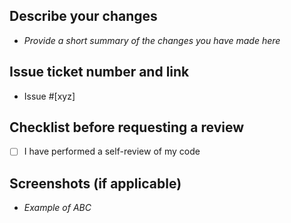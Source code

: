 ## Describe your changes
- _Provide a short summary of the changes you have made here_

## Issue ticket number and link
- Issue #[xyz]

## Checklist before requesting a review
- [ ] I have performed a self-review of my code

## Screenshots (if applicable)
- _Example of ABC_